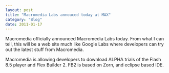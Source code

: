 ```yaml
---
layout: post
title: "Macromedia Labs annouced today at MAX"
category: "Blog"
date: 2011-01-17
---
```



Macromedia officially announced Macromedia Labs today. From what I can tell, this will be a web site much like Google Labs where developers can try out the latest stuff from Macromedia.

Macromedia is allowing developers to download ALPHA trials of the Flash 8.5 player and Flex Builder 2\. FB2 is based on Zorn, and eclipse based IDE.